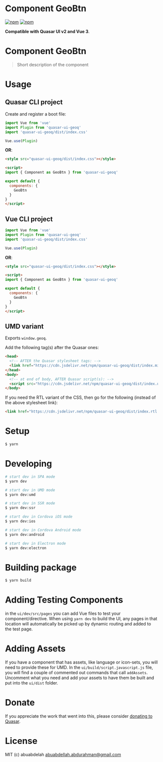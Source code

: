 # Component GeoBtn

[![npm](https://img.shields.io/npm/v/quasar-ui-geoq.svg?label=quasar-ui-geoq)](https://www.npmjs.com/package/quasar-ui-geoq)
[![npm](https://img.shields.io/npm/dt/quasar-ui-geoq.svg)](https://www.npmjs.com/package/quasar-ui-geoq)

**Compatible with Quasar UI v2 and Vue 3**.

# Component GeoBtn
> Short description of the component


# Usage

## Quasar CLI project
Create and register a boot file:

```js
import Vue from 'vue'
import Plugin from 'quasar-ui-geoq'
import 'quasar-ui-geoq/dist/index.css'

Vue.use(Plugin)
```

**OR**:

```html
<style src="quasar-ui-geoq/dist/index.css"></style>

<script>
import { Component as GeoBtn } from 'quasar-ui-geoq'

export default {
  components: {
    GeoBtn
  }
}
</script>
```

## Vue CLI project

```js
import Vue from 'vue'
import Plugin from 'quasar-ui-geoq'
import 'quasar-ui-geoq/dist/index.css'

Vue.use(Plugin)
```

**OR**:

```html
<style src="quasar-ui-geoq/dist/index.css"></style>

<script>
import { Component as GeoBtn } from 'quasar-ui-geoq'

export default {
  components: {
    GeoBtn
  }
}
</script>
```

## UMD variant

Exports `window.geoq`.

Add the following tag(s) after the Quasar ones:

```html
<head>
  <!-- AFTER the Quasar stylesheet tags: -->
  <link href="https://cdn.jsdelivr.net/npm/quasar-ui-geoq/dist/index.min.css" rel="stylesheet" type="text/css">
</head>
<body>
  <!-- at end of body, AFTER Quasar script(s): -->
  <script src="https://cdn.jsdelivr.net/npm/quasar-ui-geoq/dist/index.umd.min.js"></script>
</body>
```
If you need the RTL variant of the CSS, then go for the following (instead of the above stylesheet link):
```html
<link href="https://cdn.jsdelivr.net/npm/quasar-ui-geoq/dist/index.rtl.min.css" rel="stylesheet" type="text/css">
```

# Setup
```bash
$ yarn
```

# Developing
```bash
# start dev in SPA mode
$ yarn dev

# start dev in UMD mode
$ yarn dev:umd

# start dev in SSR mode
$ yarn dev:ssr

# start dev in Cordova iOS mode
$ yarn dev:ios

# start dev in Cordova Android mode
$ yarn dev:android

# start dev in Electron mode
$ yarn dev:electron
```

# Building package
```bash
$ yarn build
```

# Adding Testing Components
in the `ui/dev/src/pages` you can add Vue files to test your component/directive. When using `yarn dev` to build the UI, any pages in that location will automatically be picked up by dynamic routing and added to the test page.

# Adding Assets
If you have a component that has assets, like language or icon-sets, you will need to provide these for UMD. In the `ui/build/script.javascript.js` file, you will find a couple of commented out commands that call `addAssets`. Uncomment what you need and add your assets to have them be built and put into the `ui/dist` folder.

# Donate
If you appreciate the work that went into this, please consider [donating to Quasar](https://donate.quasar.dev).

# License
MIT (c) abuabdelah <abuabdellah.abdurahman@gmail.com>
